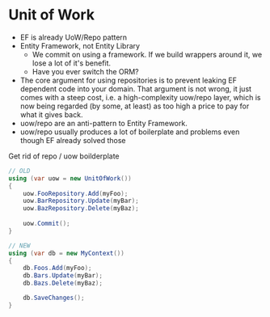 # Unit of Work

* EF is already UoW/Repo pattern
* Entity Framework, not Entity Library
    * We commit on using a framework. If we build wrappers around it, we lose a lot of it's benefit.
    * Have you ever switch the ORM?
* The core argument for using repositories is to prevent leaking EF dependent code into your domain. That argument is not wrong, it just comes with a steep cost, i.e. a high-complexity uow/repo layer, which is now being regarded (by some, at least) as too high a price to pay for what it gives back.
* uow/repo are an anti-pattern to Entity Framework.
* uow/repo usually produces a lot of boilerplate and problems even though EF already solved those


Get rid of repo / uow boilderplate
```cs
// OLD
using (var uow = new UnitOfWork())
{
    uow.FooRepository.Add(myFoo);
    uow.BarRepository.Update(myBar);
    uow.BazRepository.Delete(myBaz);
   
    uow.Commit();
}
```

```cs
// NEW
using (var db = new MyContext())
{
    db.Foos.Add(myFoo);
    db.Bars.Update(myBar);
    db.Bazs.Delete(myBaz);

    db.SaveChanges();
}
```

